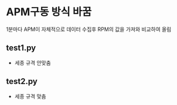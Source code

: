 # APM구동 방식 바꿈
1분마다 APM이 자체적으로 데이터 수집후 RPM의 값을 가져와 비교하여 올림

## test1.py
- 세종 규격 안맞춤

## test2.py
- 세종 규격 맞춤
